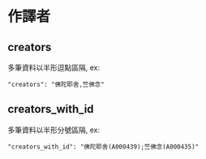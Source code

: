 # 作譯者

## creators

多筆資料以半形逗點區隔, ex:

    "creators": "佛陀耶舍,竺佛念"

## creators_with_id

多筆資料以半形分號區隔, ex:

    "creators_with_id": "佛陀耶舍(A000439);竺佛念(A000435)"
